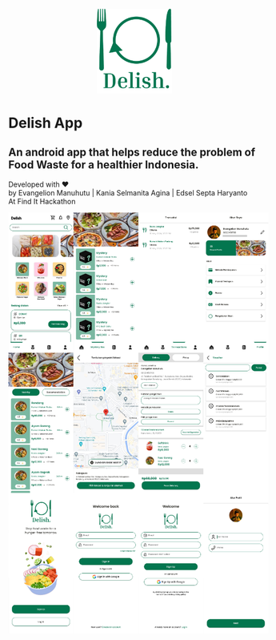 <p align="center">
  <img src="res/logo.png" alt="Alt text" width="150" height="fit" >
</p>

# Delish App
## An android app that helps reduce the problem of Food Waste for a healthier Indonesia.

Developed with ❤️
<br>by Evangelion Manuhutu | Kania Selmanita Agina | Edsel Septa Haryanto
<br>At Find It Hackathon

<div style="display:flex">
  <img src="res/home.png" width="130" height="280">
  <img src="res/mysterybox.png" width="130" height="280">
  <img src="res/transaction.png" width="130" height="280">
  <img src="res/userprofile.png" width="130" height="280">
</div>

<div style="display:flex">
  <img src="res/food_category.png" width="130" height="280">
  <img src="res/map_pinpoint.png" width="130" height="280">
  <img src="res/checkout.png" width="130" height="280">
  <img src="res/voucher.png" width="130" height="280">
</div>

<div style="display:flex">
  <img src="res/auth_page.png" width="130" height="280">
  <img src="res/login_page.png" width="130" height="280">
  <img src="res/signin_page.png" width="130" height="280">
  <img src="res/setup_user.png" width="130" height="280">
</div>


